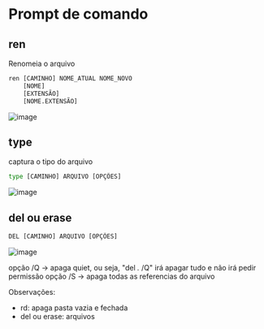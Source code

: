 # Prompt de comando

## ren

Renomeia o arquivo

```py
ren [CAMINHO] NOME_ATUAL NOME_NOVO
    [NOME]
    [EXTENSÃO]
    [NOME.EXTENSÃO]
```

![image](https://github.com/Cestaro0/Fatec-Seguranca-da-Informacao/assets/99103680/31594950-35a0-4fb7-be85-13c88d55520c)


## type

captura o tipo do arquivo

```py
type [CAMINHO] ARQUIVO [OPÇÕES]
```

![image](https://github.com/Cestaro0/Fatec-Seguranca-da-Informacao/assets/99103680/2bf2d1e1-e248-42fc-8259-17b5fab2de15)


## del ou erase
```py
DEL [CAMINHO] ARQUIVO [OPÇÕES]
```

![image](https://github.com/Cestaro0/Fatec-Seguranca-da-Informacao/assets/99103680/5daaf044-4d46-4e22-9115-a41751902515)

opção /Q → apaga quiet, ou seja, "del *.* /Q" irá apagar tudo e não irá pedir permissão
opção /S → apaga todas as referencias do arquivo

Observações:
 - rd: apaga pasta vazia e fechada
 - del ou erase: arquivos
